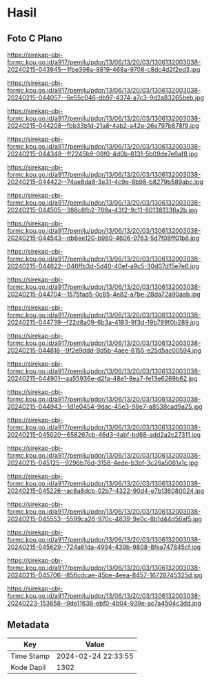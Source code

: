 # Hasil

## Foto C Plano

https://sirekap-obj-formc.kpu.go.id/a917/pemilu/pdpr/13/06/13/20/03/1306132003038-20240215-043945--1fbe396a-8819-468a-9708-c8dc4d2f2ed3.jpg

https://sirekap-obj-formc.kpu.go.id/a917/pemilu/pdpr/13/06/13/20/03/1306132003038-20240215-044057--6e55c046-db97-4374-a7c3-9d2a83265beb.jpg

https://sirekap-obj-formc.kpu.go.id/a917/pemilu/pdpr/13/06/13/20/03/1306132003038-20240215-044208--fbb33b1d-21a8-4ab2-a42e-26e797b878f9.jpg

https://sirekap-obj-formc.kpu.go.id/a917/pemilu/pdpr/13/06/13/20/03/1306132003038-20240215-044348--ff2245b9-08f0-4d0b-8131-5b09de7e6af8.jpg

https://sirekap-obj-formc.kpu.go.id/a917/pemilu/pdpr/13/06/13/20/03/1306132003038-20240215-044422--74ae8da8-3e31-4c9e-8b98-b8279b589abc.jpg

https://sirekap-obj-formc.kpu.go.id/a917/pemilu/pdpr/13/06/13/20/03/1306132003038-20240215-044505--388c8fb2-789a-43f2-9c11-801381336a2b.jpg

https://sirekap-obj-formc.kpu.go.id/a917/pemilu/pdpr/13/06/13/20/03/1306132003038-20240215-044543--db6ee120-b980-4606-9763-5d7f08ff01b6.jpg

https://sirekap-obj-formc.kpu.go.id/a917/pemilu/pdpr/13/06/13/20/03/1306132003038-20240215-044622--046ffb3d-5d40-40ef-a9c5-30d07d15e7e6.jpg

https://sirekap-obj-formc.kpu.go.id/a917/pemilu/pdpr/13/06/13/20/03/1306132003038-20240215-044704--1575fad5-0c85-4e82-a7be-28da72a90aab.jpg

https://sirekap-obj-formc.kpu.go.id/a917/pemilu/pdpr/13/06/13/20/03/1306132003038-20240215-044739--f22d8a09-6b3a-4183-9f3d-19b789f0b289.jpg

https://sirekap-obj-formc.kpu.go.id/a917/pemilu/pdpr/13/06/13/20/03/1306132003038-20240215-044818--9f2e9ddd-9d5b-4aee-8155-e25d5ac00594.jpg

https://sirekap-obj-formc.kpu.go.id/a917/pemilu/pdpr/13/06/13/20/03/1306132003038-20240215-044901--aa55936e-d2fa-48e1-8ea7-fe13e6269b62.jpg

https://sirekap-obj-formc.kpu.go.id/a917/pemilu/pdpr/13/06/13/20/03/1306132003038-20240215-044943--1d1e0454-9dac-45e3-98e7-a8538cad9a25.jpg

https://sirekap-obj-formc.kpu.go.id/a917/pemilu/pdpr/13/06/13/20/03/1306132003038-20240215-045020--658267cb-46d3-4abf-bd68-add2a2c27311.jpg

https://sirekap-obj-formc.kpu.go.id/a917/pemilu/pdpr/13/06/13/20/03/1306132003038-20240215-045125--9296b76d-3158-4ede-b3bf-3c26a5081a1c.jpg

https://sirekap-obj-formc.kpu.go.id/a917/pemilu/pdpr/13/06/13/20/03/1306132003038-20240215-045226--ac8a8dcb-02b7-4322-90d4-e7b136080024.jpg

https://sirekap-obj-formc.kpu.go.id/a917/pemilu/pdpr/13/06/13/20/03/1306132003038-20240215-045553--5599ca26-970c-4839-9e0c-8b1d44d56af5.jpg

https://sirekap-obj-formc.kpu.go.id/a917/pemilu/pdpr/13/06/13/20/03/1306132003038-20240215-045629--724a61da-4994-439b-9808-8fea747845cf.jpg

https://sirekap-obj-formc.kpu.go.id/a917/pemilu/pdpr/13/06/13/20/03/1306132003038-20240215-045706--856cdcae-45be-4eea-8457-16728745325d.jpg

https://sirekap-obj-formc.kpu.go.id/a917/pemilu/pdpr/13/06/13/20/03/1306132003038-20240223-153658--9de11638-ebf0-4b04-939e-ac7a4504c3dd.jpg


## Metadata

| Key        | Value               |
| ---------- | ------------------- |
| Time Stamp | 2024-02-24 22:33:55 |
| Kode Dapil | 1302                |



